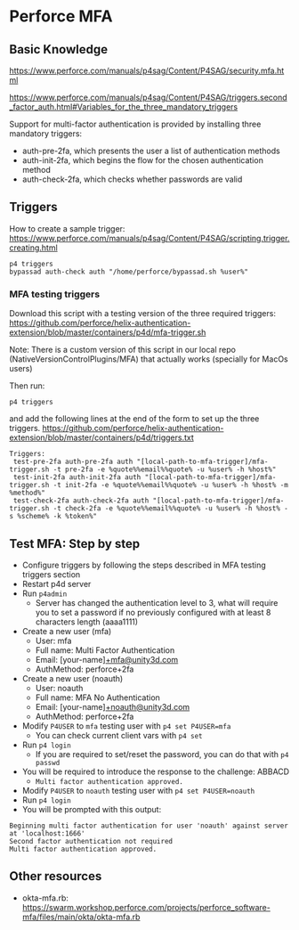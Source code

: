 # Perforce MFA

## Basic Knowledge

<https://www.perforce.com/manuals/p4sag/Content/P4SAG/security.mfa.html>

<https://www.perforce.com/manuals/p4sag/Content/P4SAG/triggers.second_factor_auth.html#Variables_for_the_three_mandatory_triggers>

Support for multi-factor authentication is provided by installing three mandatory triggers:

- auth-pre-2fa, which presents the user a list of authentication methods
- auth-init-2fa, which begins the flow for the chosen authentication method
- auth-check-2fa, which checks whether passwords are valid

## Triggers

How to create a sample trigger:
<https://www.perforce.com/manuals/p4sag/Content/P4SAG/scripting.trigger.creating.html>

```
p4 triggers
bypassad auth-check auth "/home/perforce/bypassad.sh %user%"
```

### MFA testing triggers

Download this script with a testing version of the three required triggers:
<https://github.com/perforce/helix-authentication-extension/blob/master/containers/p4d/mfa-trigger.sh>

Note: There is a custom version of this script in our local repo (NativeVersionControlPlugins/MFA) that actually works (specially for MacOs users)

Then run:
```
p4 triggers
```
and add the following lines at the end of the form to set up the three triggers.
<https://github.com/perforce/helix-authentication-extension/blob/master/containers/p4d/triggers.txt>

```
Triggers:
 test-pre-2fa auth-pre-2fa auth "[local-path-to-mfa-trigger]/mfa-trigger.sh -t pre-2fa -e %quote%%email%%quote% -u %user% -h %host%"
 test-init-2fa auth-init-2fa auth "[local-path-to-mfa-trigger]/mfa-trigger.sh -t init-2fa -e %quote%%email%%quote% -u %user% -h %host% -m %method%"
 test-check-2fa auth-check-2fa auth "[local-path-to-mfa-trigger]/mfa-trigger.sh -t check-2fa -e %quote%%email%%quote% -u %user% -h %host% -s %scheme% -k %token%"
 ```

## Test MFA: Step by step

- Configure triggers by following the steps described in MFA testing triggers section
- Restart p4d server
- Run <code>p4admin</code>
    - Server has changed the authentication level to 3, what will require you to set a password if no previously configured with at least 8 characters length (aaaa1111)
- Create a new user (mfa)
    - User: mfa
    - Full name: Multi Factor Authentication
    - Email: [your-name]+mfa@unity3d.com
    - AuthMethod: perforce+2fa
- Create a new user (noauth)
    - User: noauth
    - Full name: MFA No Authentication
    - Email: [your-name]+noauth@unity3d.com
    - AuthMethod: perforce+2fa
- Modify <code>P4USER</code> to <code>mfa</code> testing user with <code>p4 set P4USER=mfa</code>
    - You can check current client vars with <code>p4 set</code>
- Run <code>p4 login</code>
    - If you are required to set/reset the password, you can do that with <code>p4 passwd</code>
- You will be required to introduce the response to the challenge: ABBACD
    - <code>Multi factor authentication approved.</code>
- Modify <code>P4USER</code> to <code>noauth</code> testing user with <code>p4 set P4USER=noauth</code>
- Run <code>p4 login</code>
- You will be prompted with this output:
```
Beginning multi factor authentication for user 'noauth' against server at 'localhost:1666'
Second factor authentication not required
Multi factor authentication approved.
```

## Other resources

- okta-mfa.rb: <https://swarm.workshop.perforce.com/projects/perforce_software-mfa/files/main/okta/okta-mfa.rb>